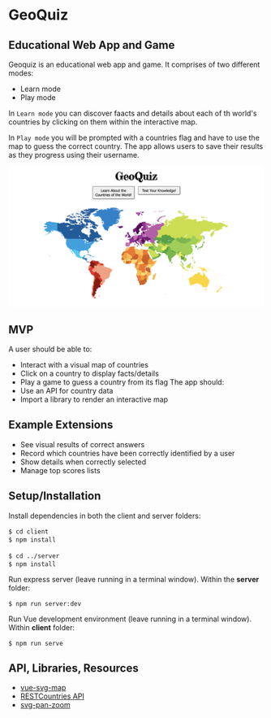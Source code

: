# GeoQuiz
## Educational Web App and Game
Geoquiz is an educational web app and game. It comprises of two different modes:
* Learn mode
* Play mode

In `Learn mode` you can discover faacts and details about each of th world's countries by clicking on them within the interactive map.

In `Play mode` you will be prompted with a countries flag and have to use the map to guess the correct country. The app allows users to save their results as they progress using their username.

![Image of GeoQuiz Homepage](./home_screenshot.png)

## MVP
A user should be able to:
* Interact with a visual map of countries
* Click on a country to display facts/details
* Play a game to guess a country from its flag
The app should:
* Use an API for country data
* Import a library to render an interactive map

## Example Extensions
* See visual results of correct answers
* Record which countries have been correctly identified by a user
* Show details when correctly selected
* Manage top scores lists

## Setup/Installation
Install dependencies in both the client and server folders:

    $ cd client
    $ npm install

    $ cd ../server
    $ npm install

Run express server (leave running in a terminal window). Within the **server** folder:

    $ npm run server:dev

Run Vue development environment (leave running in a terminal window). Within **client** folder:

    $ npm run serve

## API, Libraries, Resources
* [vue-svg-map](https://www.npmjs.com/package/vue-svg-map)
* [RESTCountries API](https://restcountries.eu/)
* [svg-pan-zoom](https://github.com/ariutta/svg-pan-zoom)
